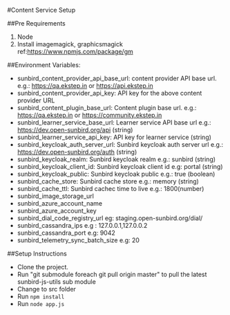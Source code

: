 #Content Service  Setup

##Pre Requirements
1. Node
2. Install imagemagick, graphicsmagick ref:https://www.npmjs.com/package/gm

##Environment Variables:
* sunbird_content_provider_api_base_url: content provider API base url. e.g.: https://qa.ekstep.in or https://api.ekstep.in
* sunbird_content_provider_api_key: API key for the above content provider URL
* sunbird_content_plugin_base_url: Content plugin base url. e.g.: https://qa.ekstep.in or https://community.ekstep.in
* sunbird_learner_service_base_url: Learner service API base url e.g.: https://dev.open-sunbird.org/api (string)
* sunbird_learner_service_api_key: API key for learner service (string)
* sunbird_keycloak_auth_server_url: Sunbird keycloak auth server url e.g.: https://dev.open-sunbird.org/auth (string)
* sunbird_keycloak_realm: Sunbird keycloak realm e.g.: sunbird (string)
* sunbird_keycloak_client_id: Sunbird keycloak client id e.g: portal (string)
* sunbird_keycloak_public: Sunbird keycloak public e.g.: true (boolean)
* sunbird_cache_store: Sunbird cache store e.g.: memory (string)
* sunbird_cache_ttl: Sunbird cachec time to live e.g.: 1800(number)
* sunbird_image_storage_url
* sunbird_azure_account_name 
* sunbird_azure_account_key 
* sunbird_dial_code_registry_url eg: staging.open-sunbird.org/dial/
* sunbird_cassandra_ips  e.g : 127.0.0.1,127.0.0.2
* sunbird_cassandra_port e.g: 9042
* sunbird_telemetry_sync_batch_size e.g: 20

##Setup Instructions
* Clone the project.
* Run "git submodule foreach git pull origin master" to pull the latest sunbird-js-utils sub module
* Change to src folder
* Run `npm install`
* Run `node app.js`





